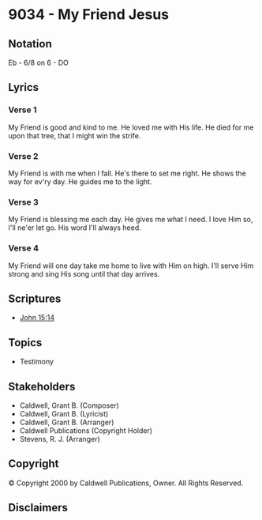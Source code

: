 # 9034 - My Friend Jesus

## Notation

Eb - 6/8 on 6 - DO

## Lyrics

### Verse 1

My Friend is good and kind to me. He loved me with His life. He died for me upon that tree, that I might win the strife.

### Verse 2

My Friend is with  me when I fall. He's there to set me right. He shows the way for ev'ry day. He guides me to the light. 

### Verse 3

My Friend is blessing me each day. He gives me what I need. I love Him so, I'll ne'er let go. His word I'll always heed.

### Verse 4

My Friend will one day take me home to live with Him on high. I'll serve Him strong and sing His song until that day arrives.


## Scriptures

- [John 15:14](https://www.biblegateway.com/passage/?search=John%2015%3A14)

## Topics

- Testimony

## Stakeholders

- Caldwell, Grant B. (Composer)
- Caldwell, Grant B. (Lyricist)
- Caldwell, Grant B. (Arranger)
- Caldwell Publications (Copyright Holder)
- Stevens, R. J. (Arranger)

## Copyright

© Copyright 2000 by Caldwell Publications, Owner. All Rights Reserved.


## Disclaimers


